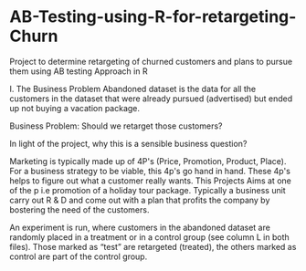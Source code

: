 # AB-Testing-using-R-for-retargeting-Churn
Project to determine retargeting of churned customers and plans to pursue them using AB testing Approach in R

I. The Business Problem
Abandoned dataset is the data for all the customers in the dataset that were already pursued (advertised) but ended up not buying a vacation package.

Business Problem: Should we retarget those customers?

In light of the project, why this is a sensible business question?

Marketing is typically made up of 4P's (Price, Promotion, Product, Place). For a business strategy to be viable, this 4p's go hand in hand. 
These 4p's helps to figure out what a customer really wants.
This Projects Aims at one of the p i.e promotion of a holiday tour package. Typically a business unit carry out R & D and come out with a plan that profits the company by bostering the need of the customers.


An experiment is run, where customers in the abandoned dataset are randomly placed in a
treatment or in a control group (see column L in both files).
Those marked as “test” are retargeted (treated), the others marked as control are part of the
control group.
